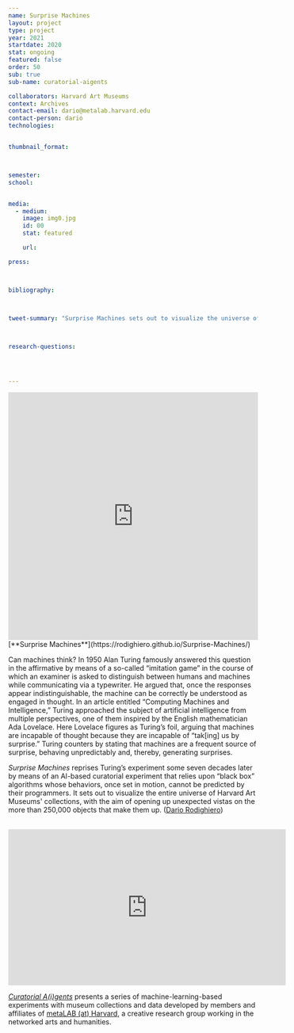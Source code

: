 ```yaml
---
name: Surprise Machines
layout: project
type: project 
year: 2021
startdate: 2020
stat: ongoing
featured: false
order: 50
sub: true
sub-name: curatorial-aigents

collaborators: Harvard Art Museums
context: Archives
contact-email: dario@metalab.harvard.edu
contact-person: dario
technologies:


thumbnail_format:



semester: 
school: 


media:
  - medium:
    image: img0.jpg
    id: 00
    stat: featured

    url:

press:



bibliography:



tweet-summary: "Surprise Machines sets out to visualize the universe of Harvard Art Museums' collections, opening up unexpected vistas on the objects that make them up."



research-questions:




---
```

<iframe src="https://rodighiero.github.io/Surprise-Machines/" width="100%" height="500" frameborder="0" title="Surprise Machines"></iframe>
<br />
[**Surprise Machines**](https://rodighiero.github.io/Surprise-Machines/)

Can machines think? In 1950 Alan Turing famously answered this question in the affirmative by means of a so-called “imitation game” in the course of which an examiner is asked to distinguish between humans and machines while communicating via a typewriter. He argued that, once the responses appear indistinguishable, the machine can be correctly be understood as engaged in thought. In an article entitled “Computing Machines and Intelligence,” Turing approached the subject of artificial intelligence from multiple perspectives, one of them inspired by the English mathematician Ada Lovelace. Here Lovelace figures as Turing’s foil, arguing that machines are incapable of thought because they are incapable of “tak[ing] us by surprise.” Turing counters by stating that machines are a frequent source of surprise, behaving unpredictably and, thereby, generating surprises. 

*Surprise Machines* reprises Turing’s experiment some seven decades later by means of an AI-based curatorial experiment that relies upon “black box” algorithms whose behaviors, once set in motion, cannot be predicted by their programmers. It sets out to visualize the entire universe of Harvard Art Museums' collections, with the aim of opening up unexpected vistas on the more than 250,000 objects that make them up. ([Dario Rodighiero](https://metalabharvard.github.io/people/dario)) <br /><br />

<iframe width="560" height="315" src="https://www.youtube.com/embed/4FHJPvq3RZg" frameborder="0" allow="accelerometer; autoplay; encrypted-media; gyroscope; picture-in-picture" allowfullscreen></iframe>

[*Curatorial A(i)gents*](https://metalabharvard.github.io/projects/curatorial-aigents/) presents a series of machine-learning-based experiments with museum collections and data developed by members and affiliates of [metaLAB (at) Harvard](https://metalabharvard.github.io/), a creative research group working in the networked arts and humanities.
